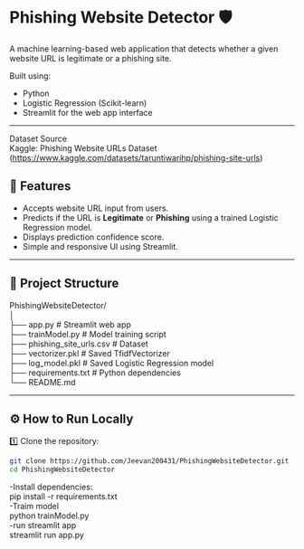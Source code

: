 # Phishing Website Detector 🛡️

A machine learning-based web application that detects whether a given website URL is legitimate or a phishing site.  

Built using:
- Python
- Logistic Regression (Scikit-learn)
- Streamlit for the web app interface

---  

Dataset Source  
Kaggle: Phishing Website URLs Dataset (https://www.kaggle.com/datasets/taruntiwarihp/phishing-site-urls)  

## 🚀 Features

- Accepts website URL input from users.
- Predicts if the URL is **Legitimate** or **Phishing** using a trained Logistic Regression model.
- Displays prediction confidence score.
- Simple and responsive UI using Streamlit.

---

## 📂 Project Structure
PhishingWebsiteDetector/  
│  
├── app.py # Streamlit web app  
├── trainModel.py # Model training script  
├── phishing_site_urls.csv # Dataset  
├── vectorizer.pkl # Saved TfidfVectorizer  
├── log_model.pkl # Saved Logistic Regression model  
├── requirements.txt # Python dependencies  
└── README.md  


---

## ⚙️ How to Run Locally

1️⃣ Clone the repository:  
```bash
git clone https://github.com/Jeevan200431/PhishingWebsiteDetector.git
cd PhishingWebsiteDetector
```
-Install dependencies:  
pip install -r requirements.txt  
-Traim model  
python trainModel.py  
-run streamlit app  
streamlit run app.py  





